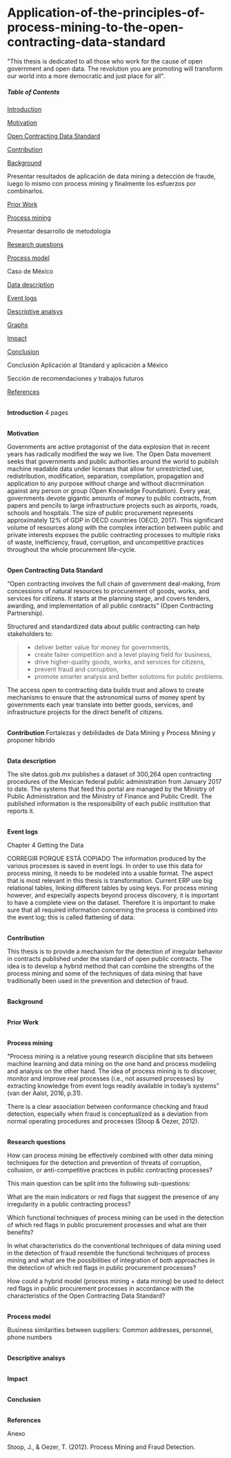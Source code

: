 # Application-of-the-principles-of-process-mining-to-the-open-contracting-data-standard

"This thesis is dedicated to all those who work for the cause of open government and open data. The revolution you are promoting will transform our world into a more democratic and just place for all".

##### Table of Contents  
[Introduction](#introduction)  

[Motivation](#motivation)

[Open Contracting Data Standard](#OCDS)

[Contribution](#Contribution)

[Background](#Background)

Presentar resultados de aplicación de data mining a detección de fraude, luego lo mismo con process mining y finalmente los esfuerzos por combinarlos.

[Prior Work](#PriorWork)

[Process mining](#mining)


Presentar desarrollo de metodología

[Research questions](#question)

[Process model](#process)


Caso de México

[Data description](#data)

[Event logs](#eventLogs)

[Descriptive analsys](#descriptive)

[Graphs](#graphs)

[Impact](#impact)

[Conclusion](#conclusion)

Conclusión Aplicación al Standard y aplicación a México

Sección de recomendaciones y trabajos futuros

[References](#references)




<a name="introduction"/><br/>
**Introduction**
4 pages






<a name="motivation"/><br/>
**Motivation**

Governments are active protagonist of the data explosion that in recent years has radically modified the way we live. The Open Data movement seeks that governments and public authorities around the world to publish machine readable data under licenses that allow for unrestricted use, redistribution, modification, separation, compilation, propagation and application to any purpose without charge and without discrimination against any person or group (Open Knowledge Foundation).
Every year, governments devote gigantic amounts of money to public contracts, from papers and pencils to large infrastructure projects such as airports, roads, schools and hospitals. The size of public procurement represents approximately 12% of GDP in OECD countries (OECD, 2017). This significant volume of resources along with the complex interaction between public and private interests exposes the public contracting processes to multiple risks of waste, inefficiency, fraud, corruption, and uncompetitive practices throughout the whole procurement life-cycle.



<a name="OCDS"/><br/>
**Open Contracting Data Standard**

“Open contracting involves the full chain of government deal-making, from concessions of natural resources to procurement of goods, works, and services for citizens. It starts at the planning stage, and covers tenders, awarding, and implementation of all public contracts” (Open Contracting Partnership). 

Structured and standardized data about public contracting can help stakeholders to:

> *	deliver better value for money for governments,
> *	create fairer competition and a level playing field for business,
> *	drive higher-quality goods, works, and services for citizens,
> *	prevent fraud and corruption,
> *	promote smarter analysis and better solutions for public problems.

The access open to contracting data builds trust and allows to create mechanisms to ensure that the astronomical sums of money spent by governments each year translate into better goods, services, and infrastructure projects for the direct benefit of citizens.


<a name="contribution"/><br/>
**Contribution**
Fortalezas y debilidades de Data Mining y Process Mining y proponer híbrido



<a name="data"/><br/>
**Data description**

The site datos.gob.mx publishes a dataset of 300,264 open contracting procedures of the Mexican federal public administration from January 2017 to date. The systems that feed this portal are managed by the Ministry of Public Administration and the Ministry of Finance and Public Credit. The published information is the responsibility of each public institution that reports it.

<a name="eventLogs"/><br/>
**Event logs**

Chapter 4
Getting the Data

CORREGIR PORQUE ESTÁ COPIADO
The information produced by the various processes is saved in event logs. In order to use this data for process mining, it needs to be modeled into a usable format. The aspect that is most relevant in this thesis is transformation. Current ERP use big relational tables, linking different tables by using keys. For process mining however, and especially aspects beyond process discovery, it is important to have a complete view on the dataset. Therefore it is important to make sure that all required information concerning the process is combined into the event log; this is called flattening of data.


<a name="Contribution"/><br/>
**Contribution**

This thesis is to provide a mechanism for the detection of irregular behavior in contracts published under the standard of open public contracts. The idea is to develop a hybrid method that can combine the strengths of the process mining and some of the techniques of data mining that have traditionally been used in the prevention and detection of fraud.

<a name="Background"/><br/>
**Background**

<a name="PriorWork"/><br/>
**Prior Work**

<a name="mining"/><br/>
**Process mining**

"Process mining is a relative young research discipline that sits between machine learning and data mining on the one hand and process modeling and analysis on the other hand. The idea of process mining is to discover, monitor and improve real processes (i.e., not assumed processes) by extracting knowledge from event logs readily available in today’s systems" (van der Aalst, 2016, p.31).

There is a clear association between conformance checking and fraud detection, especially when fraud is conceptualized as a deviation from normal operating procedures and processes (Stoop & Oezer, 2012).

<a name="question"/><br/>
**Research questions**

How can process mining be effectively combined with other data mining techniques for the detection and prevention of threats of corruption, collusion, or anti-competitive practices in public contracting processes?

This main question can be split into the following sub-questions:

What are the main indicators or red flags that suggest the presence of any irregularity in a public contracting process?

Which functional techniques of process mining can be used in the detection of which red flags in public procurement processes and what are their benefits?

In what characteristics do the conventional techniques of data mining used in the detection of fraud resemble the functional techniques of process mining and what are the possibilities of integration of both approaches in the detection of which red flags in public procurement processes?

How could a hybrid model (process mining + data mining) be used to detect red flags in public procurement processes in accordance with the characteristics of the Open Contracting Data Standard?

<a name="process"/><br/>
**Process model**


Business similarities between suppliers: Common addresses, personnel, phone numbers






<a name="descriptive"/><br/>
**Descriptive analsys**

<a name="impact"/><br/>
**Impact**

<a name="conclusion"/><br/>
**Conclusion**

<a name="references"/><br/>
**References**

Anexo


Stoop, J., & Oezer, T. (2012). Process Mining and Fraud Detection.
